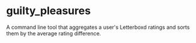 # guilty_pleasures
A command line tool that aggregates a user's Letterboxd ratings and sorts them by the average rating difference.
